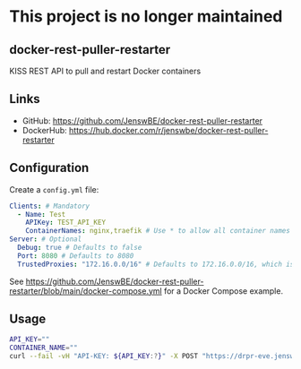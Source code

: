 # This project is no longer maintained

## docker-rest-puller-restarter

KISS REST API to pull and restart Docker containers

## Links

- GitHub: https://github.com/JenswBE/docker-rest-puller-restarter
- DockerHub: https://hub.docker.com/r/jenswbe/docker-rest-puller-restarter

## Configuration

Create a `config.yml` file:

```yaml
Clients: # Mandatory
  - Name: Test
    APIKey: TEST_API_KEY
    ContainerNames: nginx,traefik # Use * to allow all container names
Server: # Optional
  Debug: true # Defaults to false
  Port: 8080 # Defaults to 8080
  TrustedProxies: "172.16.0.0/16" # Defaults to 172.16.0.0/16, which is the default Docker IP range
```

See https://github.com/JenswBE/docker-rest-puller-restarter/blob/main/docker-compose.yml for a Docker Compose example.

## Usage

```bash
API_KEY=""
CONTAINER_NAME=""
curl --fail -vH "API-KEY: ${API_KEY:?}" -X POST "https://drpr-eve.jensw.be/${CONTAINER_NAME:?}/pull_restart/"
```

